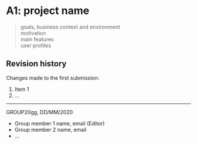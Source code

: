 # A1: project name

> goals, business context and environment  
> motivation  
> main features  
> user profiles

## Revision history

Changes made to the first submission:
1. Item 1
1. ...

***
GROUP20gg, DD/MM/2020

* Group member 1 name, email (Editor)
* Group member 2 name, email
* ...